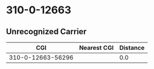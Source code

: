 # 310-0-12663
## Unrecognized Carrier


| CGI | Nearest CGI | Distance |
|-----|-------------|----------|
| 310-0-12663-56296 |  | 0.0 |
